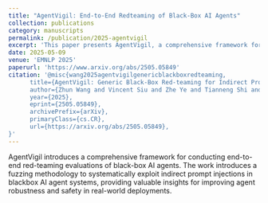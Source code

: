 ```yaml
---
title: "AgentVigil: End-to-End Redteaming of Black-Box AI Agents"
collection: publications
category: manuscripts
permalink: /publication/2025-agentvigil
excerpt: 'This paper presents AgentVigil, a comprehensive framework for end-to-end red-teaming evaluation of black-box AI agents to identify vulnerabilities and improve agent safety.'
date: 2025-05-09
venue: 'EMNLP 2025'
paperurl: 'https://www.arxiv.org/abs/2505.05849'
citation: '@misc{wang2025agentvigilgenericblackboxredteaming,
      title={AgentVigil: Generic Black-Box Red-teaming for Indirect Prompt Injection against LLM Agents}, 
      author={Zhun Wang and Vincent Siu and Zhe Ye and Tianneng Shi and Yuzhou Nie and Xuandong Zhao and Chenguang Wang and Wenbo Guo and Dawn Song},
      year={2025},
      eprint={2505.05849},
      archivePrefix={arXiv},
      primaryClass={cs.CR},
      url={https://arxiv.org/abs/2505.05849}, 
}'
---
```


AgentVigil introduces a comprehensive framework for conducting end-to-end red-teaming evaluations of black-box AI agents. The work introduces a fuzzing methodology to systematically exploit indirect prompt injections in blackbox AI agent systems, providing valuable insights for improving agent robustness and safety in real-world deployments.